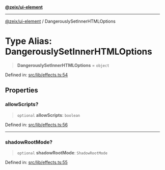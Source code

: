 [**@zeix/ui-element**](../README.md)

***

[@zeix/ui-element](../globals.md) / DangerouslySetInnerHTMLOptions

# Type Alias: DangerouslySetInnerHTMLOptions

> **DangerouslySetInnerHTMLOptions** = `object`

Defined in: [src/lib/effects.ts:54](https://github.com/zeixcom/ui-element/blob/a3d8c74b49b5869fe7d19ae9f979ed1d37f1f695/src/lib/effects.ts#L54)

## Properties

### allowScripts?

> `optional` **allowScripts**: `boolean`

Defined in: [src/lib/effects.ts:56](https://github.com/zeixcom/ui-element/blob/a3d8c74b49b5869fe7d19ae9f979ed1d37f1f695/src/lib/effects.ts#L56)

***

### shadowRootMode?

> `optional` **shadowRootMode**: `ShadowRootMode`

Defined in: [src/lib/effects.ts:55](https://github.com/zeixcom/ui-element/blob/a3d8c74b49b5869fe7d19ae9f979ed1d37f1f695/src/lib/effects.ts#L55)
